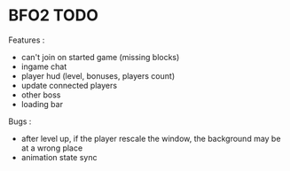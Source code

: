 BFO2 TODO
====
Features :
* can't join on started game (missing blocks)
* ingame chat
* player hud (level, bonuses, players count)
* update connected players
* other boss
* loading bar

Bugs :
* after level up, if the player rescale the window, the background may be at a wrong place
* animation state sync